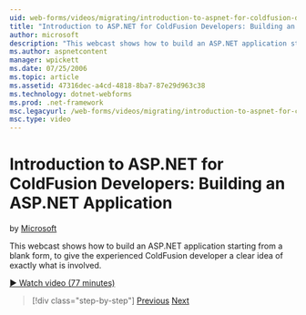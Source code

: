 ```yaml
---
uid: web-forms/videos/migrating/introduction-to-aspnet-for-coldfusion-developers-building-an-aspnet-application
title: "Introduction to ASP.NET for ColdFusion Developers: Building an ASP.NET Application | Microsoft Docs"
author: microsoft
description: "This webcast shows how to build an ASP.NET application starting from a blank form, to give the experienced ColdFusion developer a clear idea of exactly what..."
ms.author: aspnetcontent
manager: wpickett
ms.date: 07/25/2006
ms.topic: article
ms.assetid: 47316dec-a4cd-4818-8ba7-87e29d963c38
ms.technology: dotnet-webforms
ms.prod: .net-framework
msc.legacyurl: /web-forms/videos/migrating/introduction-to-aspnet-for-coldfusion-developers-building-an-aspnet-application
msc.type: video
---
```

Introduction to ASP.NET for ColdFusion Developers: Building an ASP.NET Application
====================
by [Microsoft](https://github.com/microsoft)

This webcast shows how to build an ASP.NET application starting from a blank form, to give the experienced ColdFusion developer a clear idea of exactly what is involved.

[&#9654; Watch video (77 minutes)](https://channel9.msdn.com/Blogs/ASP-NET-Site-Videos/introduction-to-aspnet-for-coldfusion-developers-building-an-aspnet-application)

> [!div class="step-by-step"]
> [Previous](intro-to-aspnet-for-coldfusion-developers-adding-aspnet-to-your-repertoire.md)
> [Next](interop-between-php-and-the-windows-platform.md)
